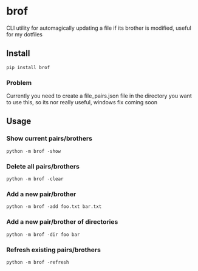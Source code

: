 # brof
CLI utility for automagically updating a file if its brother is modified, useful for my dotfiles

## Install 

`pip install brof`
### Problem

Currently you need to create a file_pairs.json file in the directory you want to use this, so its nor really useful, windows fix coming soon

## Usage

### Show current pairs/brothers

`python -m brof -show`

### Delete all pairs/brothers

`python -m brof -clear`

### Add a new pair/brother

`python -m brof -add foo.txt bar.txt`

### Add a new pair/brother of directories

`python -m brof -dir foo bar`

### Refresh existing pairs/brothers 

`python -m brof -refresh`
